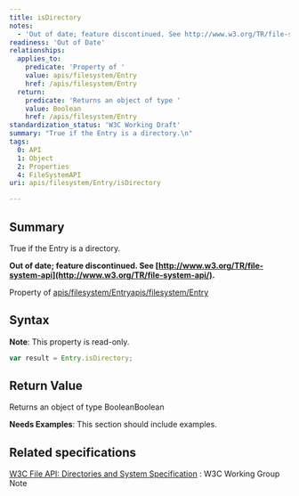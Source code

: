 ```yaml
---
title: isDirectory
notes:
  - 'Out of date; feature discontinued. See http://www.w3.org/TR/file-system-api/.'
readiness: 'Out of Date'
relationships:
  applies_to:
    predicate: 'Property of '
    value: apis/filesystem/Entry
    href: /apis/filesystem/Entry
  return:
    predicate: 'Returns an object of type '
    value: Boolean
    href: /apis/filesystem/Entry
standardization_status: 'W3C Working Draft'
summary: "True if the Entry is a directory.\n"
tags:
  0: API
  1: Object
  2: Properties
  4: FileSystemAPI
uri: apis/filesystem/Entry/isDirectory

---
```

## Summary

True if the Entry is a directory.

**Out of date; feature discontinued. See [http://www.w3.org/TR/file-system-api](http://www.w3.org/TR/file-system-api/).**

Property of [apis/filesystem/Entry](/apis/filesystem/Entry)[apis/filesystem/Entry](/apis/filesystem/Entry)

## Syntax

**Note**: This property is read-only.

``` js
var result = Entry.isDirectory;
```

## Return Value

Returns an object of type BooleanBoolean

**Needs Examples**: This section should include examples.

## Related specifications

[W3C File API: Directories and System Specification](http://www.w3.org/TR/file-system-api/)
:   W3C Working Group Note
